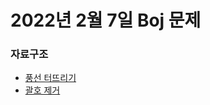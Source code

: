 # 2022년 2월 7일 Boj 문제

### 자료구조

- [풍선 터뜨리기](https://www.acmicpc.net/problem/2346)
- [괄호 제거](https://www.acmicpc.net/problem/2800)
